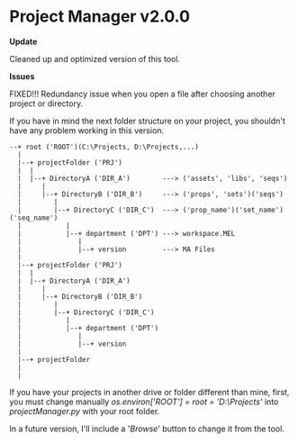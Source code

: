 # Project Manager v2.0.0

  <b>Update</b>
  
  Cleaned up and optimized version of this tool. 
  
  <b>Issues</b>
  
  FIXED!!! Redundancy issue when you open a file after choosing another project or directory.

  If you have in mind the next folder structure on your project, you shouldn't have any problem working in this version.

    --+ root ('ROOT')(C:\Projects, D:\Projects,...)
      |
      |--+ projectFolder ('PRJ')
      |  |
      |  |--+ DirectoryA ('DIR_A')        ---> ('assets', 'libs', 'seqs')
      |     |
      |     |--+ DirectoryB ('DIR_B')     ---> ('props', 'sets')('seqs')
      |        |
      |        |--+ DirectoryC ('DIR_C')  ---> ('prop_name')('set_name')('seq_name')
      |           |
      |           |--+ department ('DPT') ---> workspace.MEL
      |              |
      |              |--+ version         ---> MA Files
      |
      |--+ projectFolder ('PRJ')
      |  |
      |  |--+ DirectoryA ('DIR_A')
      |     |
      |     |--+ DirectoryB ('DIR_B')
      |        |
      |        |--+ DirectoryC ('DIR_C')
      |           |
      |           |--+ department ('DPT')
      |              |
      |              |--+ version
      |
      |--+ projectFolder
      |
      |
      
If you have your projects in another drive or folder different than mine, first, you must change manually <i>os.environ['ROOT'] = root = 'D:\Projects'</i> into <i>projectManager.py</i> with your root folder.

In a future version, I'll include a '<i>Browse</i>' button to change it from the tool.   
